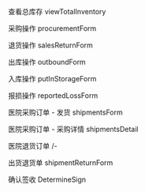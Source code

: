 查看总库存
viewTotalInventory

采购操作
procurementForm

退货操作
salesReturnForm

出库操作
outboundForm

入库操作
putInStorageForm

报损操作
reportedLossForm

医院采购订单 - 发货
shipmentsForm

医院采购订单 - 采购详情
shipmentsDetail


医院退货订单
/-

出货退货单
shipmentReturnForm


确认签收
DetermineSign


